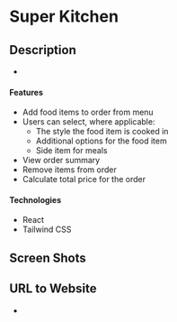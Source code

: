 # Super Kitchen 

## Description
*

#### Features 
* Add food items to order from menu 
* Users can select, where applicable: 
  * The style the food item is cooked in 
  * Additional options for the food item
  * Side item for meals 
* View order summary
* Remove items from order
* Calculate total price for the order

#### Technologies
* React
* Tailwind CSS

## Screen Shots

## URL to Website
*

